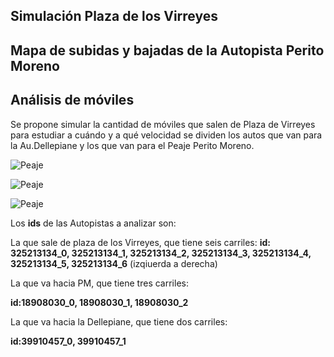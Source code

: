 ## Simulación Plaza de los Virreyes

## Mapa de subidas y bajadas de la Autopista Perito Moreno

## Análisis de móviles

Se propone simular la cantidad de móviles que salen de Plaza de Virreyes para estudiar a cuándo y a qué velocidad se dividen los autos que van para la Au.Dellepiane y los que van para el Peaje Perito Moreno.

![Peaje](Imgs/Mapa_25_5_Delle_PM.png)


![Peaje](Imgs/Movil_hacia_Dell.png)

![Peaje](Imgs/Movil_hacia_PM.png)

Los __ids__ de las Autopistas a analizar son:

La que sale de plaza de los Virreyes, que tiene seis carriles:
__id: 325213134_0, 325213134_1, 325213134_2, 325213134_3, 325213134_4, 325213134_5, 325213134_6__ (izqiuerda a derecha)

La que va hacia PM, que tiene tres carriles:

__id:18908030_0, 18908030_1, 18908030_2__

La que va hacia la Dellepiane, que tiene dos carriles:

__id:39910457_0, 39910457_1__






